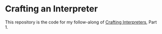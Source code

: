# Crafting an Interpreter

This repository is the code for my follow-along of [Crafting Interpreters](https://craftinginterpreters.com/), Part 1.